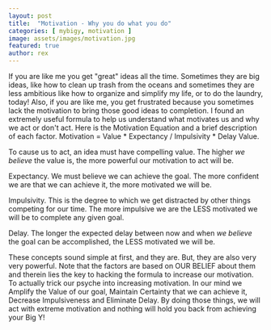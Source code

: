 ```yaml
---
layout: post
title:  "Motivation - Why you do what you do"
categories: [ mybigy, motivation ]
image: assets/images/motivation.jpg
featured: true
author: rex
---
```

If you are like me you get "great" ideas all the time. Sometimes they are big ideas, like how to clean up trash from the oceans and sometimes they are less ambitious like how to organize and simplify my life, or to do the laundry, today! 
Also, if you are like me, you get frustrated because you sometimes lack the motivation to bring those good ideas to completion. I found an extremely useful formula to help us understand what motivates us and why we act or don't act. Here is the Motivation Equation and a brief description of each factor.
Motivation = Value * Expectancy / Impulsivity * Delay
Value.

To cause us to act, an idea must have compelling value. The higher *we believe* the value is, the more powerful our motivation to act will be.

Expectancy.
We must believe we can achieve the goal. The more confident we are that we can achieve it, the more motivated we will be.

Impulsivity.
This is the degree to which we get distracted by other things competing for our time. The more impulsive we are the LESS motivated we will be to complete any given goal.

Delay.
The longer the expected delay between now and when *we believe* the goal can be accomplished, the LESS motivated we will be. 

These concepts sound simple at first, and they are. But, they are also very very powerful. Note that the factors are based on OUR BELIEF about them and therein lies the key to hacking the formula to increase our motivation. To actually trick our psyche into increasing motivation. In our mind we Amplify the Value of our goal, Maintain Certainty that we can achieve it, Decrease Impulsiveness and Eliminate Delay. By doing those things, we will act with extreme motivation and nothing will hold you back from achieving your Big Y!